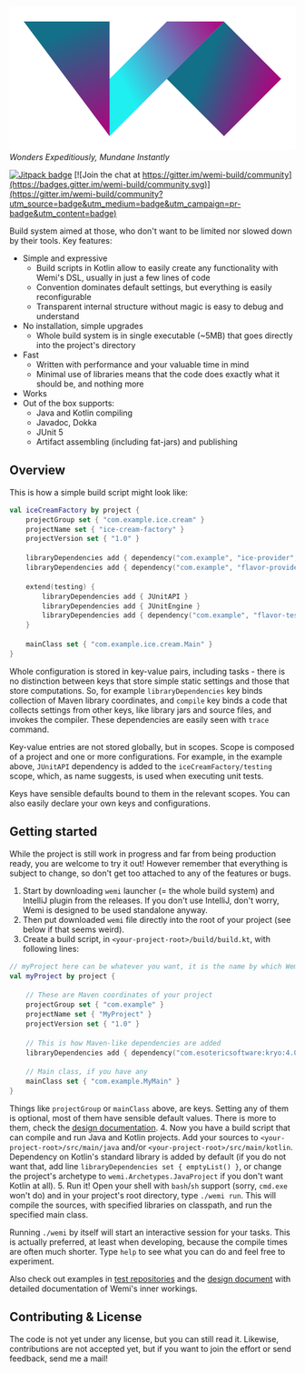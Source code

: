 ![WEMI Build System](docs/logo_doc.svg)  
*Wonders Expeditiously, Mundane Instantly*

[![Jitpack badge](https://jitpack.io/v/Darkyenus/wemi.svg)](https://jitpack.io/#Darkyenus/wemi) [![Join the chat at https://gitter.im/wemi-build/community](https://badges.gitter.im/wemi-build/community.svg)](https://gitter.im/wemi-build/community?utm_source=badge&utm_medium=badge&utm_campaign=pr-badge&utm_content=badge)

Build system aimed at those, who don't want to be limited nor slowed down by their tools.
Key features:
- Simple and expressive
	- Build scripts in Kotlin allow to easily create any functionality with Wemi's DSL, usually in just a few lines of code
	- Convention dominates default settings, but everything is easily reconfigurable
	- Transparent internal structure without magic is easy to debug and understand
- No installation, simple upgrades
	- Whole build system is in single executable (~5MB) that goes directly into the project's directory
- Fast
	- Written with performance and your valuable time in mind
	- Minimal use of libraries means that the code does exactly what it should be, and nothing more
- Works
- Out of the box supports:
	- Java and Kotlin compiling
	- Javadoc, Dokka
	- JUnit 5
	- Artifact assembling (including fat-jars) and publishing

## Overview
This is how a simple build script might look like:
```kotlin
val iceCreamFactory by project {
    projectGroup set { "com.example.ice.cream" }
    projectName set { "ice-cream-factory" }
    projectVersion set { "1.0" }

    libraryDependencies add { dependency("com.example", "ice-provider", "2.1.1") }
    libraryDependencies add { dependency("com.example", "flavor-provider", "2.0.0") }
    
    extend(testing) {
        libraryDependencies add { JUnitAPI }
        libraryDependencies add { JUnitEngine }
        libraryDependencies add { dependency("com.example", "flavor-tester", "2.0.0") }
    }

    mainClass set { "com.example.ice.cream.Main" }
}
```
Whole configuration is stored in key-value pairs, including tasks - there is no distinction between keys that store 
simple static settings and those that store computations. So, for example `libraryDependencies` key binds collection
of Maven library coordinates, and `compile` key binds a code that collects settings from other keys, like library jars
and source files, and invokes the compiler. These dependencies are easily seen with `trace` command.

Key-value entries are not stored globally, but in scopes. Scope is composed of a project and one or more configurations.
For example, in the example above, `JUnitAPI` dependency is added to the `iceCreamFactory/testing` scope, which,
as name suggests, is used when executing unit tests.

Keys have sensible defaults bound to them in the relevant scopes. You can also easily declare your own keys and configurations.

## Getting started
While the project is still work in progress and far from being production ready,
you are welcome to try it out! However remember that everything is subject to change,
so don't get too attached to any of the features or bugs.

1. Start by downloading `wemi` launcher (= the whole build system) and IntelliJ plugin from the releases.
If you don't use IntelliJ, don't worry, Wemi is designed to be used standalone anyway.
2. Then put downloaded `wemi` file directly into the root of your project (see below if that seems weird).
3. Create a build script, in `<your-project-root>/build/build.kt`, with following lines:
```kotlin
// myProject here can be whatever you want, it is the name by which Wemi will refer to your project
val myProject by project {

	// These are Maven coordinates of your project
    projectGroup set { "com.example" }
    projectName set { "MyProject" }
    projectVersion set { "1.0" }

	// This is how Maven-like dependencies are added
    libraryDependencies add { dependency("com.esotericsoftware:kryo:4.0.1") }

	// Main class, if you have any
    mainClass set { "com.example.MyMain" }
}
```
Things like `projectGroup` or `mainClass` above, are keys. Setting any of them is optional, most of them have
sensible default values. There is more to them, check the [design documentation](docs/DESIGN.md).
4. Now you have a build script that can compile and run Java and Kotlin projects. Add your sources to 
`<your-project-root>/src/main/java` and/or `<your-project-root>/src/main/kotlin`.
Dependency on Kotlin's standard library is added by default (if you do not want that, add line 
`libraryDependencies set { emptyList() }`, or change the project's archetype to `wemi.Archetypes.JavaProject`
if you don't want Kotlin at all).
5. Run it! Open your shell with `bash`/`sh` support (sorry, `cmd.exe` won't do) and in your project's root directory, type `./wemi run`.
This will compile the sources, with specified libraries on classpath, and run the specified main class. 

Running `./wemi` by itself will start an interactive session for your tasks. This is actually preferred,
at least when developing, because the compile times are often much shorter.
Type `help` to see what you can do and feel free to experiment.

Also check out examples in [test repositories](test%20repositories) and
the [design document](docs/DESIGN.md) with detailed documentation of Wemi's inner workings.

## Contributing & License
The code is not yet under any license, but you can still read it.
Likewise, contributions are not accepted yet, but if you want to
join the effort or send feedback, send me a mail!
